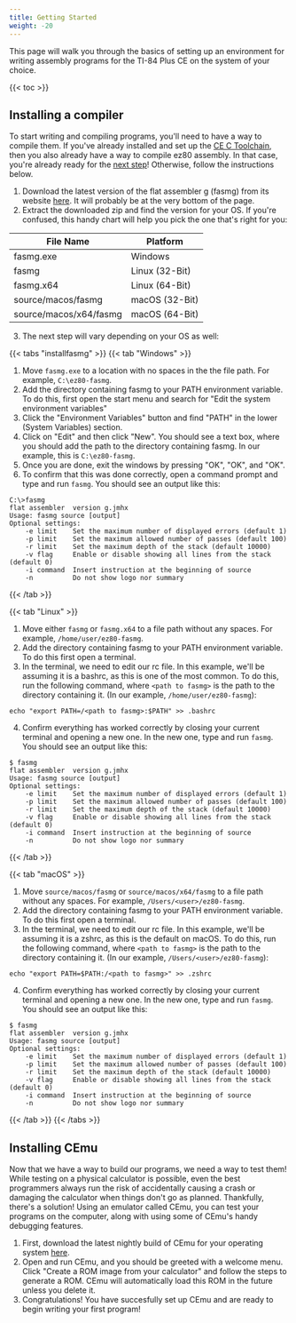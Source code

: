 ```yaml
---
title: Getting Started
weight: -20
---
```


This page will walk you through the basics of setting up an environment for writing assembly programs for the TI-84 Plus CE on the system of your choice.

{{< toc >}}

## Installing a compiler

To start writing and compiling programs, you'll need to have a way to compile them. If you've already installed and set up the [CE C Toolchain](https://ce-programming.github.io/toolchain/index.html), then you also already have a way to compile ez80 assembly. In that case, you're already ready for the [next step](#installing-cemu)! Otherwise, follow the instructions below.

1. Download the latest version of the flat assembler g (fasmg) from its website [here](https://flatassembler.net/download.php). It will probably be at the very bottom of the page.
2. Extract the downloaded zip and find the version for your OS. If you're confused, this handy chart will help you pick the one that's right for you:

| File Name              | Platform       |
|------------------------|----------------|
| fasmg.exe              | Windows        |
| fasmg                  | Linux (32-Bit) |
| fasmg.x64              | Linux (64-Bit) |
| source/macos/fasmg     | macOS (32-Bit) |
| source/macos/x64/fasmg | macOS (64-Bit) |

3. The next step will vary depending on your OS as well:

{{< tabs "installfasmg" >}}
{{< tab "Windows" >}}
1. Move `fasmg.exe` to a location with no spaces in the the file path. For example, `C:\ez80-fasmg`.
2. Add the directory containing fasmg to your PATH environment variable. To do this, first open the start menu and search for "Edit the system environment variables"
3. Click the "Environment Variables" button and find "PATH" in the lower (System Variables) section.
4. Click on "Edit" and then click "New". You should see a text box, where you should add the path to the directory containing fasmg. In our example, this is `C:\ez80-fasmg`.
5. Once you are done, exit the windows by pressing "OK", "OK", and "OK".
6. To confirm that this was done correctly, open a command prompt and type and run `fasmg`. You should see an output like this:
```Plain
C:\>fasmg
flat assembler  version g.jmhx
Usage: fasmg source [output]
Optional settings:
    -e limit    Set the maximum number of displayed errors (default 1)
    -p limit    Set the maximum allowed number of passes (default 100)
    -r limit    Set the maximum depth of the stack (default 10000)
    -v flag     Enable or disable showing all lines from the stack (default 0)
    -i command  Insert instruction at the beginning of source
    -n          Do not show logo nor summary
```
{{< /tab >}}

{{< tab "Linux" >}}
1. Move either `fasmg` or `fasmg.x64` to a file path without any spaces. For example, `/home/user/ez80-fasmg`.
2. Add the directory containing fasmg to your PATH environment variable. To do this first open a terminal.
3. In the terminal, we need to edit our rc file. In this example, we'll be assuming it is a bashrc, as this is one of the most common. To do this, run the following command, where `<path to fasmg>` is the path to the directory containing it. (In our example, `/home/user/ez80-fasmg`):
```Plain
echo "export PATH=/<path to fasmg>:$PATH" >> .bashrc
```
4. Confirm everything has worked correctly by closing your current terminal and opening a new one. In the new one, type and run `fasmg`. You should see an output like this:
```Plain
$ fasmg
flat assembler  version g.jmhx
Usage: fasmg source [output]
Optional settings:
    -e limit    Set the maximum number of displayed errors (default 1)
    -p limit    Set the maximum allowed number of passes (default 100)
    -r limit    Set the maximum depth of the stack (default 10000)
    -v flag     Enable or disable showing all lines from the stack (default 0)
    -i command  Insert instruction at the beginning of source
    -n          Do not show logo nor summary
```
{{< /tab >}}

{{< tab "macOS" >}}
1. Move `source/macos/fasmg` or `source/macos/x64/fasmg` to a file path without any spaces. For example, `/Users/<user>/ez80-fasmg`.
2. Add the directory containing fasmg to your PATH environment variable. To do this first open a terminal.
3. In the terminal, we need to edit our rc file. In this example, we'll be assuming it is a zshrc, as this is the default on macOS. To do this, run the following command, where `<path to fasmg>` is the path to the directory containing it. (In our example, `/Users/<user>/ez80-fasmg`):
```Plain
echo "export PATH=$PATH:/<path to fasmg>" >> .zshrc
```
4. Confirm everything has worked correctly by closing your current terminal and opening a new one. In the new one, type and run `fasmg`. You should see an output like this:
```Plain
$ fasmg
flat assembler  version g.jmhx
Usage: fasmg source [output]
Optional settings:
    -e limit    Set the maximum number of displayed errors (default 1)
    -p limit    Set the maximum allowed number of passes (default 100)
    -r limit    Set the maximum depth of the stack (default 10000)
    -v flag     Enable or disable showing all lines from the stack (default 0)
    -i command  Insert instruction at the beginning of source
    -n          Do not show logo nor summary
```
{{< /tab >}}
{{< /tabs >}}

## Installing CEmu

Now that we have a way to build our programs, we need a way to test them! While testing on a physical calculator is possible, even the best programmers always run the risk of accidentally causing a crash or damaging the calculator when things don't go as planned. Thankfully, there's a solution! Using an emulator called CEmu, you can test your programs on the computer, along with using some of CEmu's handy debugging features.

1. First, download the latest nightly build of CEmu for your operating system [here](https://github.com/CE-Programming/CEmu/releases/tag/nightly).
2. Open and run CEmu, and you should be greeted with a welcome menu. Click "Create a ROM image from your calculator" and follow the steps to generate a ROM. CEmu will automatically load this ROM in the future unless you delete it.
3. Congratulations! You have succesfully set up CEmu and are ready to begin writing your first program!
